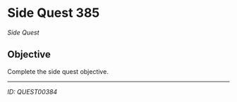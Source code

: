 # Side Quest 385

*Side Quest*

## Objective
Complete the side quest objective.

---
*ID: QUEST00384*